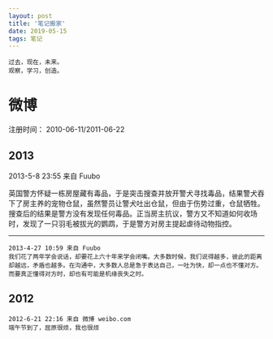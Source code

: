 ```yaml
---
layout: post
title: '笔记搬家'
date: 2019-05-15
tags: 笔记
---
```


```
过去，现在，未来。
观察，学习，创造。
```

# 微博

注册时间： 2010-06-11/2011-06-22

## 2013 

2013-5-8 23:55 来自 Fuubo

英国警方怀疑一栋房屋藏有毒品，于是突击搜查并放开警犬寻找毒品，结果警犬吞下了房主养的宠物仓鼠，虽然警员让警犬吐出仓鼠，但由于伤势过重，仓鼠牺牲。搜查后的结果是警方没有发现任何毒品。正当房主抗议，警方又不知道如何收场时，发现了一只羽毛被拔光的鹦鹉，于是警方对房主提起虐待动物指控。

---

```
2013-4-27 10:59 来自 Fuubo
我们花了两年学会说话，却要花上六十年来学会闭嘴。大多数时候，我们说得越多，彼此的距离却越远，矛盾也越多。在沟通中，大多数人总是急于表达自己，一吐为快，却一点也不懂对方。而要真正懂得对方时，却也有可能是机缘丧失之时。
```

## 2012

```
2012-6-21 22:16 来自 微博 weibo.com
端午节到了，屈原很烦，我也很烦
```

